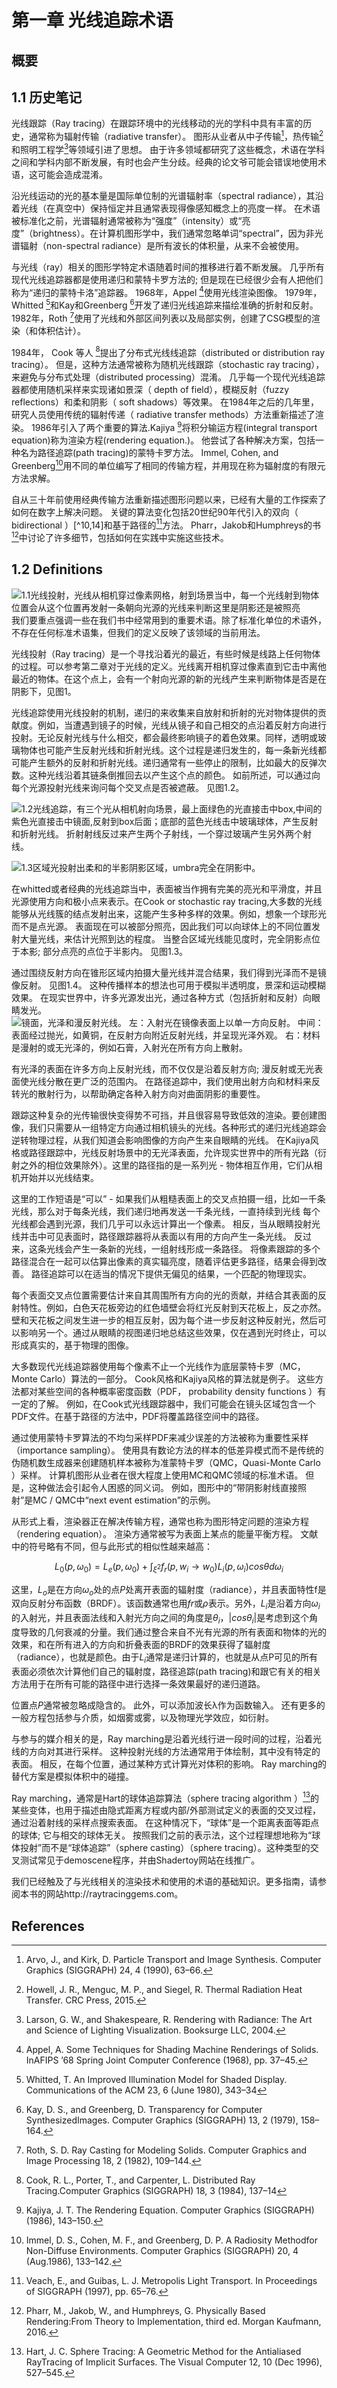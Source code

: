 # 第一章 光线追踪术语

## 概要

## 1.1 历史笔记

光线跟踪（Ray tracing）在跟踪环境中的光线移动的光的学科中具有丰富的历史，通常称为辐射传输（radiative transfer）。 图形从业者从中子传输[^2]，热传输[^6]和照明工程学[^11]等领域引进了思想。 由于许多领域都研究了这些概念，术语在学科之间和学科内部不断发展，有时也会产生分歧。经典的论文爷可能会错误地使用术语，这可能会造成混淆。

沿光线运动的光的基本量是国际单位制的光谱辐射率（spectral radiance），其沿着光线（在真空中）保持恒定并且通常表现得像感知概念上的亮度一样。 在术语被标准化之前，光谱辐射通常被称为“强度”（intensity）或“亮度”（brightness）。在计算机图形学中，我们通常忽略单词“spectral”，因为非光谱辐射（non-spectral radiance）是所有波长的体积量，从来不会被使用。

与光线（ray）相关的图形学特定术语随着时间的推移进行着不断发展。 几乎所有现代光线追踪器都是使用递归和蒙特卡罗方法的; 但是现在已经很少会有人把他们称为“递归的蒙特卡洛”追踪器。 1968年，Appel [^1]使用光线渲染图像。 1979年，Whitted [^ 16]和Kay和Greenberg [^ 9]开发了递归光线追踪来描绘准确的折射和反射。 1982年，Roth [^13]使用了光线和外部区间列表以及局部实例，创建了CSG模型的渲染（和体积估计）。

1984年， Cook 等人 [^4]提出了分布式光线线追踪（distributed or distribution ray tracing）。 但是，这种方法通常被称为随机光线跟踪（stochastic ray tracing），来避免与分布式处理（distributed processing）混淆。 几乎每一个现代光线追踪器都使用随机采样来实现诸如景深（ depth of field），模糊反射（fuzzy reflections）和柔和阴影（ soft shadows）等效果。 在1984年之后的几年里，研究人员使用传统的辐射传递（ radiative transfer methods）方法重新描述了渲染。 1986年引入了两个重要的算法.Kajiya [^8]将积分输运方程(integral transport equation)称为渲染方程(rendering equation.)。 他尝试了各种解决方案，包括一种名为路径追踪(path tracing)的蒙特卡罗方法。 Immel, Cohen, and Greenberg[^7]用不同的单位编写了相同的传输方程，并用现在称为辐射度的有限元方法求解。

自从三十年前使用经典传输方法重新描述图形问题以来，已经有大量的工作探索了如何在数字上解决问题。 关键的算法变化包括20世纪90年代引入的双向（ bidirectional ）[^10,14]和基于路径的[^15]方法。 Pharr，Jakob和Humphreys的书[^12]中讨论了许多细节，包括如何在实践中实施这些技术。

## 1.2 Definitions

![1.1光线投射，光线从相机穿过像素网格，射到场景当中，每一个光线射到物体位置会从这个位置再发射一条朝向光源的光线来判断这里是阴影还是被照亮](./image/图片1.1.png)
我们要重点强调一些在我们书中经常用到的重要术语。除了标准化单位的术语外，不存在任何标准术语集，但我们的定义反映了该领域的当前用法。

光线投射（Ray tracing）是一个寻找沿着光的最近，有些时候是线路上任何物体的过程。可以参考第二章对于光线的定义。光线离开相机穿过像素直到它击中离他最近的物体。在这个点上，会有一个射向光源的新的光线产生来判断物体是否是在阴影下，见图1。

光线追踪使用光线投射的机制，递归的来收集来自放射和折射的光对物体提供的贡献度。例如，当遭遇到镜子的时候，光线从镜子和自己相交的点沿着反射方向进行投射。无论反射光线与什么相交，都会最终影响镜子的着色效果。同样，透明或玻璃物体也可能产生反射光线和折射光线。这个过程是递归发生的，每一条新光线都可能产生额外的反射和折射光线。递归通常有一些停止的限制，比如最大的反弹次数。这种光线沿着其链条倒推回去以产生这个点的颜色。 如前所述，可以通过向每个光源投射光线来询问每个交叉点是否被遮蔽。 见图1.2。

![1.2光线追踪，有三个光从相机射向场景，最上面绿色的光直接击中box,中间的紫色光直接击中镜面,反射到box后面；底部的蓝色光线击中玻璃球体，产生反射和折射光线。 折射射线反过来产生两个子射线，一个穿过玻璃产生另外两个射线。](./image/图片1.2.png)

![1.3区域光投射出柔和的半影阴影区域，umbra完全在阴影中。](./image/图片1.3.png)

在whitted或者经典的光线追踪当中，表面被当作拥有完美的亮光和平滑度，并且光源使用方向和极小点来表示。在Cook or stochastic ray tracing,大多数的光线能够从光线簇的结点发射出来，这能产生多种多样的效果。例如，想象一个球形光而不是点光源。 表面现在可以被部分照亮，因此我们可以向球体上的不同位置发射大量光线，来估计光照到达的程度。 当整合区域光线能见度时，完全阴影点位于本影; 部分点亮的点位于半影内。 见图1.3。

通过围绕反射方向在锥形区域内拍摄大量光线并混合结果，我们得到光泽而不是镜像反射。 见图1.4。 这种传播样本的想法也可用于模拟半透明度，景深和运动模糊效果。
在现实世界中，许多光源发出光，通过各种方式（包括折射和反射）向眼睛发光。
![镜面，光泽和漫反射光线。 左：入射光在镜像表面上以单一方向反射。 中间：表面经过抛光，如黄铜，在反射方向附近反射光线，并呈现光泽外观。 右：材料是漫射的或无光泽的，例如石膏，入射光在所有方向上散射。](./image/图片1.4.png)


有光泽的表面在许多方向上反射光线，而不仅仅是沿着反射方向; 漫反射或无光表面使光线分散在更广泛的范围内。 在路径追踪中，我们使用出射方向和材料来反转光的散射行为，以帮助确定各种入射方向对曲面阴影的重要性。

跟踪这种复杂的光传输很快变得势不可挡，并且很容易导致低效的渲染。要创建图像，我们只需要从一组特定方向通过相机镜头的光线。各种形式的递归光线追踪会逆转物理过程，从我们知道会影响图像的方向产生来自眼睛的光线。
在Kajiya风格或路径跟踪中，光线反射场景中的无光泽表面，允许现实世界中的所有光路（衍射之外的相位效果除外）。这里的路径指的是一系列光 - 物体相互作用，它们从相机开始并以光线结束。


这里的工作短语是“可以” - 如果我们从粗糙表面上的交叉点拍摄一组，比如一千条光线，那么对于每条光线，我们递归地再发送一千条光线，一直持续到光线 每个光线都会遇到光源，我们几乎可以永远计算出一个像素。 相反，当从眼睛投射光线并击中可见表面时，路径跟踪器将从表面以有用的方向产生一条光线。 反过来，这条光线会产生一条新的光线，一组射线形成一条路径。 将像素跟踪的多个路径混合在一起可以估算出像素的真实辐亮度，随着评估更多路径，结果会得到改善。 路径追踪可以在适当的情况下提供无偏见的结果，一个匹配的物理现实。

每个表面交叉点位置需要估计来自其周围所有方向的光的贡献，并结合其表面的反射特性。例如，白色天花板旁边的红色墙壁会将红光反射到天花板上，反之亦然。壁和天花板之间发生进一步的相互反射，因为每个进一步反射这种反射光，然后可以影响另一个。通过从眼睛的视图递归地总结这些效果，仅在遇到光时终止，可以形成真实的，基于物理的图像。

大多数现代光线追踪器使用每个像素不止一个光线作为底层蒙特卡罗（MC，Monte Carlo）算法的一部分。 Cook风格和Kajiya风格的算法就是例子。 这些方法都对某些空间的各种概率密度函数（PDF， probability density functions ）有一定的了解。 例如，在Cook式光线跟踪器中，我们可能会在镜头区域包含一个PDF文件。在基于路径的方法中，PDF将覆盖路径空间中的路径。

通过使用蒙特卡罗算法的不均匀采样PDF来减少误差的方法被称为重要性采样（importance sampling）。 使用具有数论方法的样本的低差异模式而不是传统的伪随机数生成器来创建随机样本被称为准蒙特卡罗（QMC，Quasi-Monte Carlo ）采样。 计算机图形从业者在很大程度上使用MC和QMC领域的标准术语。 但是，这种做法会引起令人困惑的同义词。 例如，图形中的“带阴影射线直接照射”是MC / QMC中“next event estimation”的示例。

从形式上看，渲染器正在解决传输方程，通常也称为图形特定问题的渲染方程（rendering equation）。 渲染方通常被写为表面上某点的能量平衡方程。 文献中的符号略有不同，但与此形式的相似性越来越高：

$$L_{0}(p,\omega_{0})=L_{e}(p,\omega_{0})+\int_{\xi^{2}}f_{r}(p,w_{i}\rightarrow w_{0})L_{i}(p,\omega_{i})cos\theta d\omega_{i}$$

这里，$L_{o}$是在方向$ω_{o}$处的点$P$处离开表面的辐射度（radiance），并且表面特性f是双向反射分布函数（BRDF）。该函数通常也用$fr$或$ρ$表示。另外，$L_{i}$是沿着方向$ω_{i}$的入射光，并且表面法线和入射光方向之间的角度是$θ_{i}$，$|cosθ_{i}|$是考虑到这个角度导致的几何衰减的分量。我们通过整合来自不光有光源的所有表面和物体的光的效果，和在所有进入的方向和折叠表面的BRDF的效果获得了辐射度（radiance），也就是颜色。由于$L_{i}$通常是递归计算的，也就是从点P可见的所有表面必须依次计算他们自己的辐射度，路径追踪(path tracing)和跟它有关的相关方法用于在所有可能的路径中进行选择一条效果最好的递归道路。


位置点*P*通常被忽略成隐含的。 此外，可以添加波长λ作为函数输入。 还有更多的一般方程包括参与介质，如烟雾或雾，以及物理光学效应，如衍射。

与参与的媒介相关的是，Ray marching是沿着光线行进一段时间的过程，沿着光线的方向对其进行采样。 这种投射光线的方法通常用于体绘制，其中没有特定的表面。 相反，在每个位置，通过某种方式计算光对体积的影响。 Ray marching的替代方案是模拟体积中的碰撞。

Ray marching，通常是Hart的球体追踪算法（sphere tracing algorithm ）[^5]的某些变体，也用于描述由隐式距离方程或内部/外部测试定义的表面的交叉过程，通过沿着射线的采样点搜索表面。 在这种情况下，“球体”是一个距离表面等距点的球体; 它与相交的球体无关。 按照我们之前的表示法，这个过程理想地称为“球体投射”而不是“球体追踪”（sphere casting）（sphere tracing）。这种类型的交叉测试常见于demoscene程序，并由Shadertoy网站在线推广。

我们已经触及了与光线相关的渲染技术和使用的术语的基础知识。更多指南，请参阅本书的网站http://raytracinggems.com。

## References

[^1]: Appel, A. Some Techniques for Shading Machine Renderings of Solids. InAFIPS ’68 Spring Joint Computer Conference (1968), pp. 37–45.
[^2]: Arvo, J., and Kirk, D. Particle Transport and Image Synthesis. Computer Graphics (SIGGRAPH) 24, 4 (1990), 63–66.
[^ 3]: Cook, R. L. Stochastic Sampling in Computer Graphics. ACM Transactions on Graphics 5, 1 (Jan. 1986), 51–72.
[^4]: Cook, R. L., Porter, T., and Carpenter, L. Distributed Ray Tracing.Computer Graphics (SIGGRAPH) 18, 3 (1984), 137–14
[^ 5]: Hart, J. C. Sphere Tracing: A Geometric Method for the Antialiased RayTracing of Implicit Surfaces. The Visual Computer 12, 10 (Dec 1996), 527–545.
[^ 6]: Howell, J. R., Menguc, M. P., and Siegel, R. Thermal Radiation Heat Transfer. CRC Press, 2015.
[^ 7]: Immel, D. S., Cohen, M. F., and Greenberg, D. P. A Radiosity Methodfor Non-Diffuse Environments. Computer Graphics (SIGGRAPH) 20, 4 (Aug.1986), 133–142.
[^ 8]: Kajiya, J. T. The Rendering Equation. Computer Graphics (SIGGRAPH)(1986), 143–150.
[^ 9]: Kay, D. S., and Greenberg, D. Transparency for Computer SynthesizedImages. Computer Graphics (SIGGRAPH) 13, 2 (1979), 158–164.
[^ 10]: Lafortune, E. P. Bidirectional Path Tracing. In Compugraphics (1993),pp. 145–153.
[^ 11]: Larson, G. W., and Shakespeare, R. Rendering with Radiance: The Art and Science of Lighting Visualization. Booksurge LLC, 2004. 
[^ 12]: Pharr, M., Jakob, W., and Humphreys, G. Physically Based Rendering:From Theory to Implementation, third ed. Morgan Kaufmann, 2016.
[^13]:  Roth, S. D. Ray Casting for Modeling Solids. Computer Graphics and Image Processing 18, 2 (1982), 109–144.
[^14]:  Veach, E., and Guibas, L. Bidirectional Estimators for Light Transport. In Photorealistic Rendering Techniques (1995), pp. 145–167.
[^15]:  Veach, E., and Guibas, L. J. Metropolis Light Transport. In Proceedings of SIGGRAPH (1997), pp. 65–76.
[^16]:  Whitted, T. An Improved Illumination Model for Shaded Display. Communications of the ACM 23, 6 (June 1980), 343–34